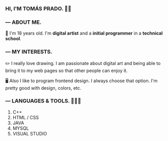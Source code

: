 ### HI, I'M TOMÁS PRADO. 👋🏻



### — ABOUT ME. 

🌱 I'm 18 years old. I'm **digital artist** and a **initial programmer** in a **technical school**.



### — MY INTERESTS.

✏️ I really love drawing. I am passionate about digital art and being able to bring it to my web pages so that other people can enjoy it.

🖥️ Also I like to program frontend design. I always choose that option. I'm pretty good with design, colors, etc.



### — LANGUAGES & TOOLS. 👨🏻‍💻

1. C++
2. HTML / CSS
3. JAVA
4. MYSQL
5. VISUAL STUDIO


<!--
**pradotomas/pradotomas** is a ✨ _special_ ✨ repository because its `README.md` (this file) appears on your GitHub profile.

Here are some ideas to get you started:

- 🔭 I’m currently working on ...
- 🌱 I’m currently learning ...
- 👯 I’m looking to collaborate on ...
- 🤔 I’m looking for help with ...
- 💬 Ask me about ...
- 📫 How to reach me: ...
- 😄 Pronouns: ...
- ⚡ Fun fact: ...
-->
